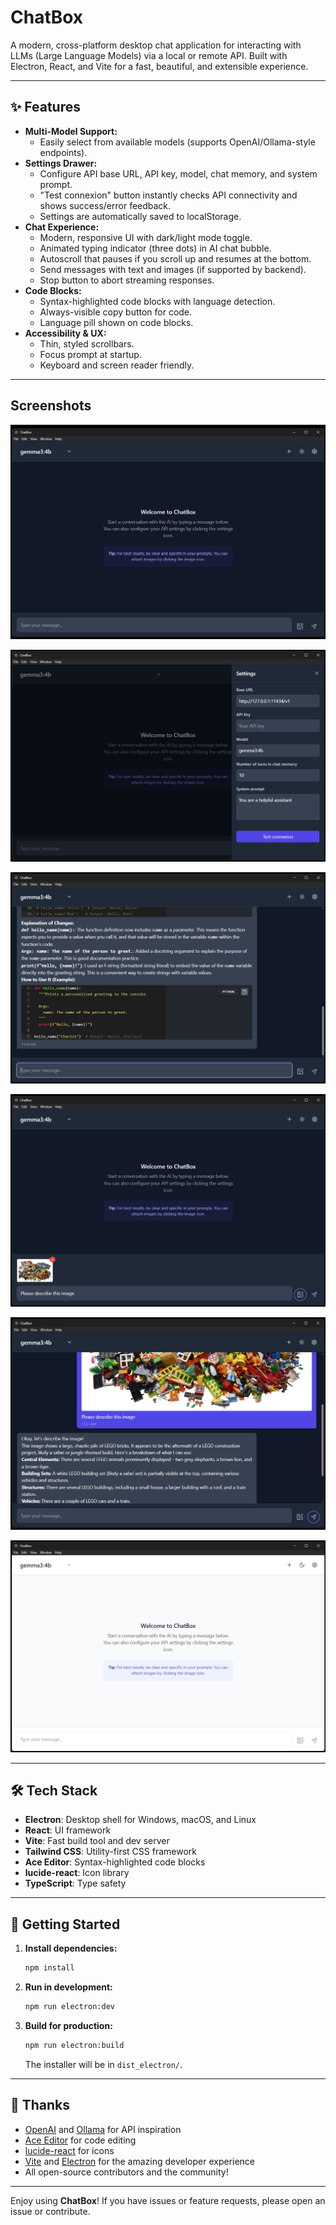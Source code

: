 # ChatBox

A modern, cross-platform desktop chat application for interacting with LLMs (Large Language Models) via a local or remote API. Built with Electron, React, and Vite for a fast, beautiful, and extensible experience.

---

## ✨ Features

- **Multi-Model Support:**
  - Easily select from available models (supports OpenAI/Ollama-style endpoints).
- **Settings Drawer:**
  - Configure API base URL, API key, model, chat memory, and system prompt.
  - "Test connexion" button instantly checks API connectivity and shows success/error feedback.
  - Settings are automatically saved to localStorage.
- **Chat Experience:**
  - Modern, responsive UI with dark/light mode toggle.
  - Animated typing indicator (three dots) in AI chat bubble.
  - Autoscroll that pauses if you scroll up and resumes at the bottom.
  - Send messages with text and images (if supported by backend).
  - Stop button to abort streaming responses.
- **Code Blocks:**
  - Syntax-highlighted code blocks with language detection.
  - Always-visible copy button for code.
  - Language pill shown on code blocks.
- **Accessibility & UX:**
  - Thin, styled scrollbars.
  - Focus prompt at startup.
  - Keyboard and screen reader friendly.

---

## Screenshots

![ChatBox screenshot](./asset/screenshot_1.png)

![ChatBox screenshot](./asset/screenshot_6.png)

![ChatBox screenshot](./asset/screenshot_5.png)

![ChatBox screenshot](./asset/screenshot_3.png)

![ChatBox screenshot](./asset/screenshot_4.png)

![ChatBox screenshot](./asset/screenshot_2.png)

---

## 🛠️ Tech Stack

- **Electron**: Desktop shell for Windows, macOS, and Linux
- **React**: UI framework
- **Vite**: Fast build tool and dev server
- **Tailwind CSS**: Utility-first CSS framework
- **Ace Editor**: Syntax-highlighted code blocks
- **lucide-react**: Icon library
- **TypeScript**: Type safety

---

## 🚀 Getting Started

1. **Install dependencies:**
   ```bash
   npm install
   ```
2. **Run in development:**
   ```bash
   npm run electron:dev
   ```
3. **Build for production:**
   ```bash
   npm run electron:build
   ```
   The installer will be in `dist_electron/`.

---

## 🙏 Thanks

- [OpenAI](https://openai.com/) and [Ollama](https://ollama.com/) for API inspiration
- [Ace Editor](https://ace.c9.io/) for code editing
- [lucide-react](https://lucide.dev/) for icons
- [Vite](https://vitejs.dev/) and [Electron](https://www.electronjs.org/) for the amazing developer experience
- All open-source contributors and the community!

---

Enjoy using **ChatBox**! If you have issues or feature requests, please open an issue or contribute.